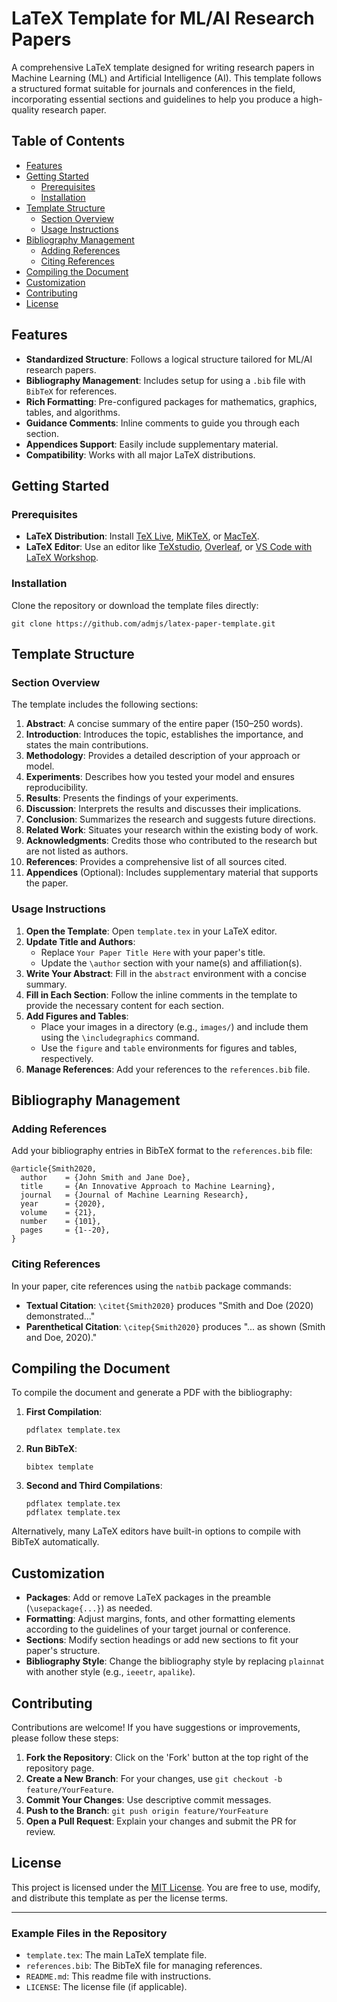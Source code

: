 # LaTeX Template for ML/AI Research Papers

A comprehensive LaTeX template designed for writing research papers in Machine Learning (ML) and Artificial Intelligence (AI). This template follows a structured format suitable for journals and conferences in the field, incorporating essential sections and guidelines to help you produce a high-quality research paper.

## Table of Contents

- [Features](#features)
- [Getting Started](#getting-started)
  - [Prerequisites](#prerequisites)
  - [Installation](#installation)
- [Template Structure](#template-structure)
  - [Section Overview](#section-overview)
  - [Usage Instructions](#usage-instructions)
- [Bibliography Management](#bibliography-management)
  - [Adding References](#adding-references)
  - [Citing References](#citing-references)
- [Compiling the Document](#compiling-the-document)
- [Customization](#customization)
- [Contributing](#contributing)
- [License](#license)

## Features

- **Standardized Structure**: Follows a logical structure tailored for ML/AI research papers.
- **Bibliography Management**: Includes setup for using a `.bib` file with `BibTeX` for references.
- **Rich Formatting**: Pre-configured packages for mathematics, graphics, tables, and algorithms.
- **Guidance Comments**: Inline comments to guide you through each section.
- **Appendices Support**: Easily include supplementary material.
- **Compatibility**: Works with all major LaTeX distributions.

## Getting Started

### Prerequisites

- **LaTeX Distribution**: Install [TeX Live](https://www.tug.org/texlive/), [MiKTeX](https://miktex.org/), or [MacTeX](https://www.tug.org/mactex/).
- **LaTeX Editor**: Use an editor like [TeXstudio](https://www.texstudio.org/), [Overleaf](https://www.overleaf.com/), or [VS Code with LaTeX Workshop](https://marketplace.visualstudio.com/items?itemName=James-Yu.latex-workshop).

### Installation

Clone the repository or download the template files directly:

```
git clone https://github.com/admjs/latex-paper-template.git
```

## Template Structure

### Section Overview

The template includes the following sections:

1. **Abstract**: A concise summary of the entire paper (150–250 words).
2. **Introduction**: Introduces the topic, establishes the importance, and states the main contributions.
3. **Methodology**: Provides a detailed description of your approach or model.
4. **Experiments**: Describes how you tested your model and ensures reproducibility.
5. **Results**: Presents the findings of your experiments.
6. **Discussion**: Interprets the results and discusses their implications.
7. **Conclusion**: Summarizes the research and suggests future directions.
8. **Related Work**: Situates your research within the existing body of work.
9. **Acknowledgments**: Credits those who contributed to the research but are not listed as authors.
10. **References**: Provides a comprehensive list of all sources cited.
11. **Appendices** (Optional): Includes supplementary material that supports the paper.

### Usage Instructions

1. **Open the Template**: Open `template.tex` in your LaTeX editor.
2. **Update Title and Authors**:
   - Replace `Your Paper Title Here` with your paper's title.
   - Update the `\author` section with your name(s) and affiliation(s).
3. **Write Your Abstract**: Fill in the `abstract` environment with a concise summary.
4. **Fill in Each Section**: Follow the inline comments in the template to provide the necessary content for each section.
5. **Add Figures and Tables**:
   - Place your images in a directory (e.g., `images/`) and include them using the `\includegraphics` command.
   - Use the `figure` and `table` environments for figures and tables, respectively.
6. **Manage References**: Add your references to the `references.bib` file.

## Bibliography Management

### Adding References

Add your bibliography entries in BibTeX format to the `references.bib` file:

```
@article{Smith2020,
  author    = {John Smith and Jane Doe},
  title     = {An Innovative Approach to Machine Learning},
  journal   = {Journal of Machine Learning Research},
  year      = {2020},
  volume    = {21},
  number    = {101},
  pages     = {1--20},
}
```

### Citing References

In your paper, cite references using the `natbib` package commands:

- **Textual Citation**: `\citet{Smith2020}` produces "Smith and Doe (2020) demonstrated..."
- **Parenthetical Citation**: `\citep{Smith2020}` produces "... as shown (Smith and Doe, 2020)."

## Compiling the Document

To compile the document and generate a PDF with the bibliography:

1. **First Compilation**:

   ```
   pdflatex template.tex
   ```

2. **Run BibTeX**:

   ```
   bibtex template
   ```

3. **Second and Third Compilations**:

   ```
   pdflatex template.tex
   pdflatex template.tex
   ```

Alternatively, many LaTeX editors have built-in options to compile with BibTeX automatically.

## Customization

- **Packages**: Add or remove LaTeX packages in the preamble (`\usepackage{...}`) as needed.
- **Formatting**: Adjust margins, fonts, and other formatting elements according to the guidelines of your target journal or conference.
- **Sections**: Modify section headings or add new sections to fit your paper's structure.
- **Bibliography Style**: Change the bibliography style by replacing `plainnat` with another style (e.g., `ieeetr`, `apalike`).

## Contributing

Contributions are welcome! If you have suggestions or improvements, please follow these steps:

1. **Fork the Repository**: Click on the 'Fork' button at the top right of the repository page.
2. **Create a New Branch**: For your changes, use `git checkout -b feature/YourFeature`.
3. **Commit Your Changes**: Use descriptive commit messages.
4. **Push to the Branch**: `git push origin feature/YourFeature`
5. **Open a Pull Request**: Explain your changes and submit the PR for review.

## License

This project is licensed under the [MIT License](LICENSE). You are free to use, modify, and distribute this template as per the license terms.

---

### Example Files in the Repository

- `template.tex`: The main LaTeX template file.
- `references.bib`: The BibTeX file for managing references.
- `README.md`: This readme file with instructions.
- `LICENSE`: The license file (if applicable).
